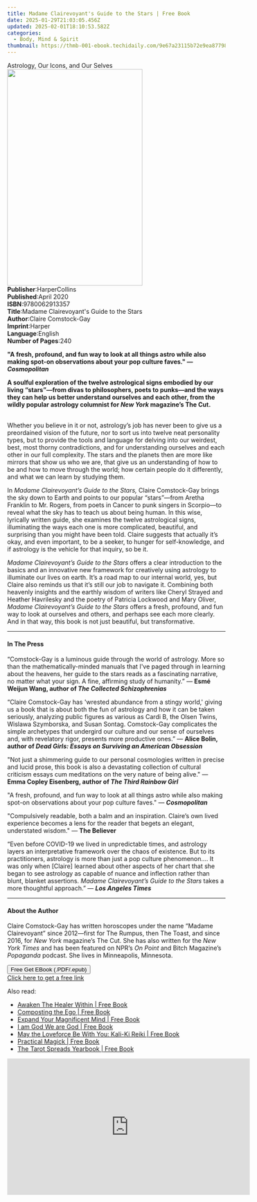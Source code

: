 ```yaml
---
title: Madame Clairevoyant's Guide to the Stars | Free Book
date: 2025-01-29T21:03:05.456Z
updated: 2025-02-01T18:10:53.582Z
categories:
  - Body, Mind & Spirit
thumbnail: https://thmb-001-ebook.techidaily.com/9e67a23115b72e9ea87798b98b3de653524d3f20216b782826fdf2eff64a333b.jpg
---
```

<main id="book-container">
  <div class="flex flex-col">
    <div class="book-brief flex-1 py-6 px-4 sm:p-6 md:py-10 md:px-8">
      <!-- brief-->
      <div class="book-brief-main">Astrology, Our Icons, and Our Selves</div>
    </div>
    <div
      class="book-meta-info flex-1 grid gap-4 col-start-1 col-end-3 row-start-1 sm:mb-6 sm:grid-cols-4 lg:gap-6 lg:col-start-2 lg:row-end-6 lg:row-span-6 lg:mb-0"
    >
      <div
        class="book-meta-info-left place-content-center mt-4 p-4 text-sm leading-6 col-start-2 col-span-2 dark:text-slate-400"
      >
        <img
          class="w-full h-500 object-cover rounded-lg sm:h-255 sm:col-span-2 lg:col-span-full"
          src="https://img-001-ebook.techidaily.com/45dc7651a0b816ba0012d53fb93683fec57e0ec99f70ee4a434a4fdc7b62ac8b.jpg"
          alt=""
          width="312"
          height="500"
        />
      </div>
      <div
        class="book-meta-info-right mt-2 col-start-1 row-start-2 col-span-3 self-center"
      >
        <!-- meta data  -->
        <div class="flex flex-col px-4 md:px-8">
          <div class="flex-1">
            <strong>Publisher</strong>:<span class="px-2">HarperCollins</span>
          </div>
          <div class="flex-1">
            <strong>Published</strong>:<span class="px-2">April 2020</span>
          </div>
          <div class="flex-1">
            <strong>ISBN</strong>:<span class="px-2">9780062913357</span>
          </div>
          <div class="flex-1">
            <strong>Title</strong>:<span class="px-2"
              >Madame Clairevoyant&#39;s Guide to the Stars</span
            >
          </div>
          <div class="flex-1">
            <strong>Author</strong>:<span class="px-2"
              >Claire Comstock-Gay</span
            >
          </div>
          <div class="flex-1">
            <strong>Imprint</strong>:<span class="px-2">Harper</span>
          </div>
          <div class="flex-1">
            <strong>Language</strong>:<span class="px-2">English</span>
          </div>
          <div class="flex-1">
            <strong>Number of Pages</strong>:<span class="px-2">240</span>
          </div>
        </div>
      </div>
    </div>
    <div class="book-description flex-1 py-6 px-4 sm:p-6 md:py-10 md:px-8">
      <div class="book-description-main">
        <div accordion-content="" id="description">
          <p>
            <b
              >"A&nbsp;fresh, profound, and fun way to look at all things astro
              while also making spot-on observations about your pop culture
              faves."&nbsp;—<i>Cosmopolitan</i></b
            >
          </p>
          <p>
            <b
              >A soulful exploration of the twelve astrological signs embodied
              by our living “stars”—from divas to philosophers, poets to
              punks—and the ways they can help us better understand ourselves
              and each other, from the wildly popular astrology columnist for
              <i>New York</i> magazine’s The Cut.</b
            >
          </p>
          <p>
            <br />Whether you believe in it or not, astrology’s job has never
            been to give us a preordained vision of the future, nor to sort us
            into twelve neat personality types, but to provide the tools and
            language for delving into our weirdest, best, most thorny
            contradictions, and for understanding ourselves and each other in
            our full complexity. The stars and the planets then are more like
            mirrors that show us who we are, that give us an understanding of
            how to be and how to move through the world; how certain people do
            it differently, and what we can learn by studying them.
          </p>
          <p>
            In <i>Madame Clairevoyant’s Guide to the Stars,</i> Claire
            Comstock-Gay brings the sky down to Earth and points to our popular
            “stars”—from Aretha Franklin to Mr. Rogers, from poets in Cancer to
            punk singers in Scorpio—to reveal what the sky has to teach us about
            being human. In this wise, lyrically written guide, she examines the
            twelve astrological signs, illuminating the ways each one is more
            complicated, beautiful, and surprising than you might have been
            told. Claire suggests that actually it’s okay, and even important,
            to be a seeker, to hunger for self-knowledge, and if astrology is
            the vehicle for that inquiry, so be it.
          </p>
          <p>
            <i>Madame Clairevoyant’s Guide to the Stars</i> offers a clear
            introduction to the basics and an innovative new framework for
            creatively using astrology to illuminate our lives on earth. It’s a
            road map to our internal world, yes, but Claire also reminds us that
            it’s still our job to navigate it. Combining both heavenly insights
            and the earthly wisdom of writers like Cheryl Strayed and Heather
            Havrilesky and the poetry of Patricia Lockwood and Mary Oliver,
            <i>Madame Clairevoyant’s Guide to the Stars</i> offers a fresh,
            profound, and fun way to look at ourselves and others, and perhaps
            see each more clearly. And in that way, this book is not just
            beautiful, but transformative.
          </p>
        </div>
        <div class="accordion-fader"></div>
      </div>
    </div>
    <div class="book-excerpts flex-1 py-6 px-4 sm:p-6 md:py-10 md:px-8">
      <!-- excerpts-->
      <div class="book-excerpts-main">
        <hr />
        <h4 class="placeholder placeholder-heading">
          <span>In The Press</span>
        </h4>
        <p></p>
        <p>
          “Comstock-Gay is a luminous guide through the world of astrology. More
          so than the mathematically-minded manuals that I've paged through in
          learning about the heavens, her guide to the stars reads as a
          fascinating narrative, no matter what your sign. A fine, affirming
          study of humanity.” —
          <b
            >Esmé Weijun Wang, author of&nbsp;<i
              >The Collected Schizophrenias</i
            ></b
          >
        </p>
        <p>
          “Claire Comstock-Gay has 'wrested abundance from a stingy world,'
          giving us a book that is about both the fun of astrology and how it
          can be taken seriously, analyzing public figures as various as Cardi
          B, the Olsen Twins, Wislawa Szymborska, and Susan Sontag. Comstock-Gay
          complicates the simple archetypes that undergird our culture and our
          sense of ourselves and, with revelatory rigor, presents more
          productive ones.” —
          <b
            >Alice Bolin, author of<i>
              Dead Girls:&nbsp;Essays on Surviving an American Obsession</i
            ></b
          >
        </p>
        <p>
          "Not just a shimmering guide to our personal cosmologies written in
          precise and lucid prose, this book is also a devastating collection of
          cultural criticism essays cum meditations on the very nature of being
          alive." —
          <b
            >Emma Copley Eisenberg, author of&nbsp;<i
              >The Third Rainbow Girl</i
            ></b
          >
        </p>
        <p>
          "A fresh, profound, and fun way to look at all things astro while also
          making spot-on observations about your pop culture faves." —
          <b><i>Cosmopolitan</i></b>
        </p>
        <p>
          "Compulsively readable, both a balm and an inspiration.&nbsp;Claire’s
          own lived experience becomes a lens for the reader that begets an
          elegant, understated wisdom." — <b>The Believer</b>
        </p>
        <p>
          “Even before COVID-19 we lived in unpredictable times, and astrology
          layers an interpretative framework over the chaos of existence. But to
          its practitioners, astrology is more than just a pop culture
          phenomenon…. It was only when [Claire] learned about other aspects of
          her chart that she began to see astrology as capable of nuance and
          inflection rather than blunt, blanket assertions.
          <i>Madame Clairevoyant’s Guide to the Stars</i> takes a more
          thoughtful approach.” — <b><i>Los Angeles Times</i></b>
        </p>
        <p></p>
      </div>
    </div>
    <div class="book-about-author flex-1 py-6 px-4 sm:p-6 md:py-10 md:px-8">
      <!-- about author-->
      <div class="book-main-author-main">
        <hr />
        <h4 class="placeholder placeholder-heading">
          <span>About the Author</span>
        </h4>
        <p></p>
        <p>
          Claire Comstock-Gay has written horoscopes under the name “Madame
          Clairevoyant” since 2012—first for The Rumpus, then The Toast, and
          since 2016, for <i>New York</i> magazine’s The Cut. She has also
          written for the <i>New York Times</i> and has been featured on NPR’s
          <i>On Point</i> and Bitch Magazine’s <i>Popaganda</i> podcast. She
          lives in Minneapolis, Minnesota.
        </p>
        <p></p>
      </div>
    </div>
    <div class="book-free-get flex-1 py-6 px-4 sm:p-6 md:py-10 md:px-8">
      <button
        id="btn-free-get"
        class="bg-blue-500 hover:bg-blue-700 text-white font-bold py-2 px-4 rounded"
      >
        Free Get EBook (.PDF/.epub)
      </button>
      <div id="countdown-display" class="px-2 text-lg mt-2"></div>
      <a
        id="free-link"
        class="hidden bg-blue-500 hover:bg-blue-700 text-white font-bold py-2 px-4 rounded"
        href="https://www.ebooks.com/en-us/book/211375457/madame-clairevoyant-s-guide-to-the-stars/claire-comstock-gay/"
        target="_blank"
        >Click here to get a free link</a
      >
    </div>
    <script>
      let countdownTime = 0;
      let countdownInterval = null;
      document
        .getElementById('btn-free-get')
        .addEventListener('click', startCountdown);
      function startCountdown() {
        countdownTime = new Date().getTime() + 60000 * 3;
        countdownInterval = setInterval(updateCountdown, 1000);
        document.getElementById('btn-free-get').disabled = true;
        document
          .getElementById('btn-free-get')
          .classList.add('bg-gray-500', 'cursor-not-allowed');
      }
      function updateCountdown() {
        let currentTime = new Date().getTime();
        let timeLeft = countdownTime - currentTime;
        let secondsLeft = Math.floor(timeLeft / 1000);
        document.getElementById('countdown-display').innerHTML =
          `Remaining time: ${secondsLeft} seconds.`;
        if (secondsLeft <= 0) {
          clearInterval(countdownInterval);
          document.getElementById('btn-free-get').classList.add('hidden');
          document.getElementById('free-link').classList.remove('hidden');
          document.getElementById('countdown-display').innerHTML = '';
        }
      }
    </script>
  </div>
</main>

<ins class="adsbygoogle"
      style="display:block"
      data-ad-client="ca-pub-7571918770474297"
      data-ad-slot="8358498916"
      data-ad-format="auto"
      data-full-width-responsive="true"></ins>
    

<span class="atpl-alsoreadstyle">Also read:</span>
<div><ul>
<li><a href="https://novels-ebooks.techidaily.com/210764785-9781722527822-awaken-the-healer-within/"><u>Awaken The Healer Within | Free Book</u></a></li>
<li><a href="https://novels-ebooks.techidaily.com/210764833-9798986270548-composting-the-ego/"><u>Composting the Ego | Free Book</u></a></li>
<li><a href="https://novels-ebooks.techidaily.com/210764784-9781722527730-expand-your-magnificent-mind/"><u>Expand Your Magnificent Mind | Free Book</u></a></li>
<li><a href="https://novels-ebooks.techidaily.com/210764872-9781802279252-i-am-god-we-are-god/"><u>I am God We are God | Free Book</u></a></li>
<li><a href="https://novels-ebooks.techidaily.com/210764826-9781958921227-may-the-loveforce-be-with-you-kali-ki-reiki/"><u>May the Loveforce Be With You: Kali-Ki Reiki | Free Book</u></a></li>
<li><a href="https://novels-ebooks.techidaily.com/210764791--practical-magick/"><u>Practical Magick | Free Book</u></a></li>
<li><a href="https://novels-ebooks.techidaily.com/210764781-9781446382325-the-tarot-spreads-yearbook/"><u>The Tarot Spreads Yearbook | Free Book</u></a></li>
</ul></div>

<!-- affiliate ads begin -->
<iframe width="560" height="315" src="https://www.youtube.com/embed/97ydpSmzTJw?si=tFcelmtQX4u-b3u5" title="YouTube video player" frameborder="0" allow="accelerometer; autoplay; clipboard-write; encrypted-media; gyroscope; picture-in-picture; web-share" referrerpolicy="strict-origin-when-cross-origin" allowfullscreen></iframe>
<!-- affiliate ads end -->

